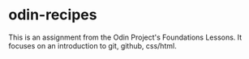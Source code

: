 # odin-recipes

This is an assignment from the Odin Project's Foundations Lessons. 
It focuses on an introduction to git, github, css/html. 